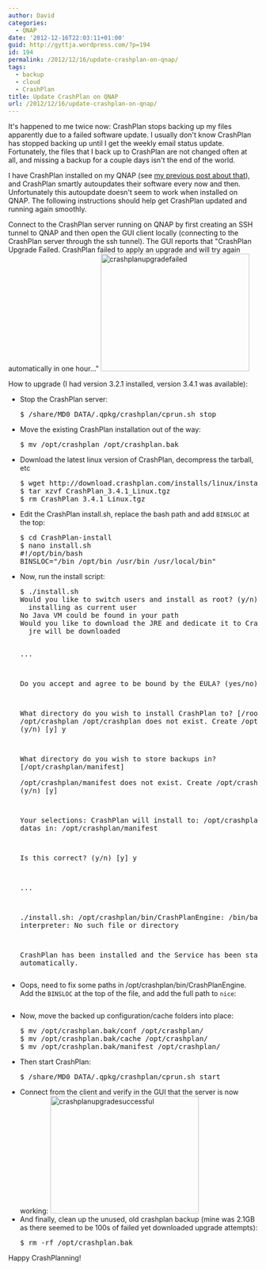 ```yaml
---
author: David
categories:
  - QNAP
date: '2012-12-16T22:03:11+01:00'
guid: http://gyttja.wordpress.com/?p=194
id: 194
permalink: /2012/12/16/update-crashplan-on-qnap/
tags:
  - backup
  - cloud
  - CrashPlan
title: Update CrashPlan on QNAP
url: /2012/12/16/update-crashplan-on-qnap/
---
```



It's happened to me twice now: CrashPlan stops backing up my files apparently due to a failed software update. I usually don't know CrashPlan has stopped backing up until I get the weekly email status update. Fortunately, the files that I back up to CrashPlan are not changed often at all, and missing a backup for a couple days isn't the end of the world.

<!--more-->

I have CrashPlan installed on my QNAP (see <a href="https://david.gyttja.com/2011/10/09/crashplan-on-qnap/" title="CrashPlan on QNAP">my previous post about that</a>), and CrashPlan smartly autoupdates their software every now and then. Unfortunately this autoupdate doesn't seem to work when installed on QNAP. The following instructions should help get CrashPlan updated and running again smoothly.

Connect to the CrashPlan server running on QNAP by first creating an SSH tunnel to QNAP and then open the GUI client locally (connecting to the CrashPlan server through the ssh tunnel). The GUI reports that "CrashPlan Upgrade Failed. CrashPlan failed to apply an upgrade and will try again automatically in one hour..."
<a href="https://david.gyttja.com/wp-content/uploads/2012/12/crashplanupgradefailed.png" rel="lightbox"><img src="https://david.gyttja.com/wp-content/uploads/2012/12/crashplanupgradefailed.png?w=300" alt="crashplanupgradefailed" width="300" height="237" class="alignnone size-medium wp-image-196" /></a>

How to upgrade (I had version 3.2.1 installed, version 3.4.1 was available):
<ul>
<li>
Stop the CrashPlan server:
<pre language="bash">
$ /share/MD0_DATA/.qpkg/crashplan/cprun.sh stop
</pre>
</li>
<li>
Move the existing CrashPlan installation out of the way:
<pre language="bash">
$ mv /opt/crashplan /opt/crashplan.bak
</pre>
</li>
<li>
Download the latest linux version of CrashPlan, decompress the tarball, etc
<pre language="bash">
$ wget http://download.crashplan.com/installs/linux/install/CrashPlan/CrashPlan_3.4.1_Linux.tgz
$ tar xzvf CrashPlan_3.4.1_Linux.tgz
$ rm CrashPlan_3.4.1_Linux.tgz
</pre>
</li>
<li>
Edit the CrashPlan install.sh, replace the bash path and add <code>BINSLOC</code> at the top:
<pre language="bash">
$ cd CrashPlan-install
$ nano install.sh
#!/opt/bin/bash
BINSLOC=&quot;/bin /opt/bin /usr/bin /usr/local/bin&quot;
</pre>
</li>
<li>
Now, run the install script:
<pre language="bash">
$ ./install.sh
Would you like to switch users and install as root? (y/n) [y] n
  installing as current user
No Java VM could be found in your path
Would you like to download the JRE and dedicate it to CrashPlan? (y/n) [y] y
  jre will be downloaded

...

Do you accept and agree to be bound by the EULA? (yes/no) yes

What directory do you wish to install CrashPlan to? [/root/crashplan] /opt/crashplan
/opt/crashplan does not exist.  Create /opt/crashplan? (y/n) [y] y

What directory do you wish to store backups in? [/opt/crashplan/manifest]  
/opt/crashplan/manifest does not exist.  Create /opt/crashplan/manifest? (y/n) [y] 

Your selections:
CrashPlan will install to: /opt/crashplan
And store datas in: /opt/crashplan/manifest

Is this correct? (y/n) [y] y

...

./install.sh: /opt/crashplan/bin/CrashPlanEngine: /bin/bash: bad interpreter: No such file or directory

CrashPlan has been installed and the Service has been started automatically.
</pre>
</li>
<li>
Oops, need to fix some paths in /opt/crashplan/bin/CrashPlanEngine.  Add the <code>BINSLOC</code> at the top of the file, and add the full path to <code>nice</code>:
<pre language="bash"
#!/opt/bin/bash
BINSLOC=&quot;/bin /opt/bin /usr/bin /usr/local/bin&quot;
...
/opt/bin/nice -n 19 $JAVACOMMON $SRV_JAVA_OPTS -classpath $FULL_CP com.backup42.service.CPService &gt; $TARGETDIR/log/engine_output.log 2&gt;
$TARGETDIR/log/engine_error.log &amp;
</pre>
</li>
<li>
Now, move the backed up configuration/cache folders into place:
<pre language="bash">
$ mv /opt/crashplan.bak/conf /opt/crashplan/
$ mv /opt/crashplan.bak/cache /opt/crashplan/
$ mv /opt/crashplan.bak/manifest /opt/crashplan/
</pre>
</li>
<li>
Then start CrashPlan:
<pre language="bash">
$ /share/MD0_DATA/.qpkg/crashplan/cprun.sh start
</pre>
</li>
<li>
Connect from the client and verify in the GUI that the server is now working:
<a href="https://david.gyttja.com/wp-content/uploads/2012/12/crashplanupgradesuccessful1.png"><img src="https://david.gyttja.com/wp-content/uploads/2012/12/crashplanupgradesuccessful1.png?w=300" alt="crashplanupgradesuccessful" width="300" height="237" class="alignnone size-medium wp-image-200" /></a>
</li>
<li>
And finally, clean up the unused, old crashplan backup (mine was 2.1GB as there seemed to be 100s of failed yet downloaded upgrade attempts):
<pre language="bash">
$ rm -rf /opt/crashplan.bak
</pre>
</li>
</ul>
Happy CrashPlanning!